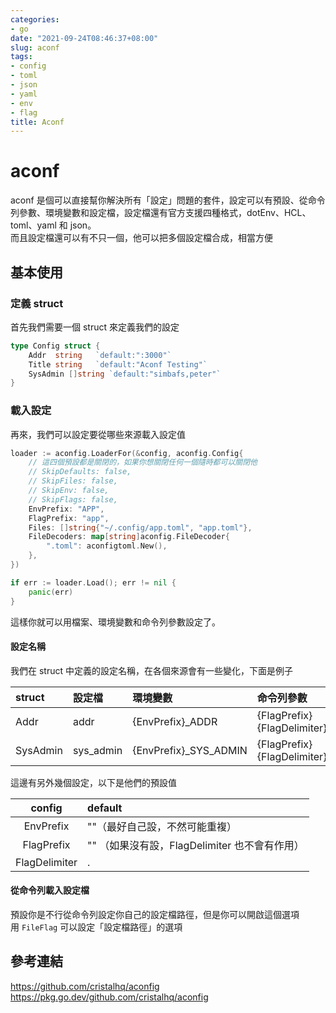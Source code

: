 ```yaml
---
categories:
- go
date: "2021-09-24T08:46:37+08:00"
slug: aconf
tags:
- config
- toml
- json
- yaml
- env
- flag
title: Aconf
---
```


# aconf

aconf 是個可以直接幫你解決所有「設定」問題的套件，設定可以有預設、從命令列參數、環境變數和設定檔，設定檔還有官方支援四種格式，dotEnv、HCL、toml、yaml 和 json。  
而且設定檔還可以有不只一個，他可以把多個設定檔合成，相當方便

## 基本使用

### 定義 struct

首先我們需要一個 struct 來定義我們的設定

```go
type Config struct {
	Addr  string   `default:":3000"`
	Title string   `default:"Aconf Testing"`
	SysAdmin []string `default:"simbafs,peter"`
}
```

### 載入設定

再來，我們可以設定要從哪些來源載入設定值

```go
loader := aconfig.LoaderFor(&config, aconfig.Config{
	// 這四個預設都是關閉的，如果你想關閉任何一個隨時都可以關閉他
	// SkipDefaults: false,
	// SkipFiles: false,
	// SkipEnv: false,
	// SkipFlags: false,
	EnvPrefix: "APP",
	FlagPrefix: "app",
	Files: []string{"~/.config/app.toml", "app.toml"},
	FileDecoders: map[string]aconfig.FileDecoder{
		".toml": aconfigtoml.New(),
	},
})

if err := loader.Load(); err != nil {
	panic(err)
}

```

這樣你就可以用檔案、環境變數和命令列參數設定了。

#### 設定名稱

我們在 struct 中定義的設定名稱，在各個來源會有一些變化，下面是例子

| struct   | 設定檔    | 環境變數               | 命令列參數                           |
| :------- | :-------- | :--------------------- | :----------------------------------- |
| Addr     | addr      | {EnvPrefix}\_ADDR      | {FlagPrefix}{FlagDelimiter}attr      |
| SysAdmin | sys_admin | {EnvPrefix}\_SYS_ADMIN | {FlagPrefix}{FlagDelimiter}sys_admin |

這邊有另外幾個設定，以下是他們的預設值

|    config     | default                                       |
| :-----------: | :-------------------------------------------- |
|   EnvPrefix   | ""（最好自己設，不然可能重複）                |
|  FlagPrefix   | "" （如果沒有設，FlagDelimiter 也不會有作用） |
| FlagDelimiter | .                                             |

#### 從命令列載入設定檔

預設你是不行從命令列設定你自己的設定檔路徑，但是你可以開啟這個選項  
用 `FileFlag` 可以設定「設定檔路徑」的選項

## 參考連結

https://github.com/cristalhq/aconfig  
https://pkg.go.dev/github.com/cristalhq/aconfig
